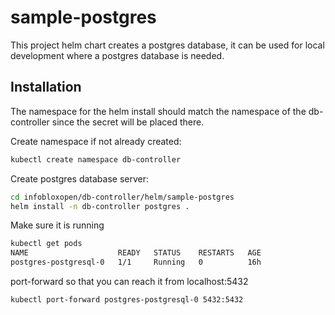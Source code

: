 # sample-postgres

This project helm chart creates a postgres database, it can be used for local development
where a postgres database is needed.

## Installation
The namespace for the helm install should match the
namespace of the db-controller since the secret will be
placed there. 

Create namespace if not already created:
```bash
kubectl create namespace db-controller
```

Create postgres database server:
```bash
cd infobloxopen/db-controller/helm/sample-postgres
helm install -n db-controller postgres .
```
Make sure it is running
```bash
kubectl get pods
NAME                    READY   STATUS    RESTARTS   AGE
postgres-postgresql-0   1/1     Running   0          16h
```

port-forward so that you can reach it from localhost:5432
```bash
kubectl port-forward postgres-postgresql-0 5432:5432
```

